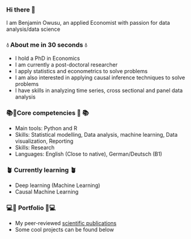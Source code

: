 
### Hi there 👋
I am Benjamin Owusu, an applied Economist with passion for data analysis/data science

### 💧 About me in 30 seconds 💧 
- I hold a PhD in Economics
- I am currently a post-doctoral researcher
- I apply statistics and econometrics to solve problems
- I am also interested in applying causal inference techniques to solve problems
- I have skills in analyzing time series, cross sectional and  panel data analysis

###  📚🧠Core competencies  🧠 📚
 - Main tools: Python and R
 - Skills: Statistical modelling, Data analysis, machine learning, Data visualization, Reporting
 - Skills: Research
 - Languages: English (Close to native), German/Deutsch (B1)

###  🪴 Currently learning 🪴 
 - Deep learning (Machine Learning)
 - Causal Machine Learning
 




###  💻🎁 Portfolio 🎁💻 
- My peer-reviewed [scientific publications](https://scholar.google.com/citations?user=OjG3HFQAAAAJ&hl=en)
- Some cool projects can be found below

<!-- 



**Benjamin-Owusu/Benjamin-Owusu** is a ✨ _special_ ✨ repository because its `README.md` (this file) appears on your GitHub profile.

Here are some ideas to get you started:

- 🔭 I’m currently working on ...
- 🌱 I’m currently learning ...
- 👯 I’m looking to collaborate on ...
- 🤔 I’m looking for help with ...
- 💬 Ask me about ...
- 📫 How to reach me: ...
- 😄 Pronouns: ...
- ⚡ Fun fact: ...
-->
